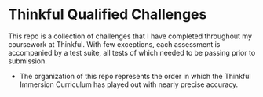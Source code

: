 # Thinkful Qualified Challenges

This repo is a collection of challenges that I have completed throughout my coursework at Thinkful. With few exceptions, each assessment is accompanied by a test suite, all tests of which needed to be passing prior to submission. 

* The organization of this repo represents the order in which the Thinkful Immersion Curriculum has played out with nearly precise accuracy.
